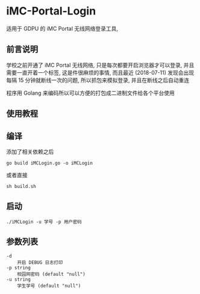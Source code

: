 # iMC-Portal-Login
适用于 GDPU 的 iMC Portal 无线网络登录工具, 

## 前言说明
学校之前开通了 iMC Portal 无线网络, 只是每次都要开启浏览器才可以登录, 并且需要一直开着一个标签, 这是件很麻烦的事情, 而且最近 (2018-07-11) 发现会出现每隔 15 分钟就断线一次的问题, 所以抓包来模拟登录, 并且在断线之后自动重连
 
 程序用 Golang 来编码所以可以方便的打包成二进制文件给各个平台使用

## 使用教程
## 编译
添加了相关依赖之后

    go build iMCLogin.go -o iMCLogin

或者直接

    sh build.sh

## 启动

    ./iMCLogin -u 学号 -p 用户密码

## 参数列表

    -d
        开启 DEBUG 日志打印
    -p string
        校园网密码 (default "null")
    -u string
        学生学号 (default "null")


